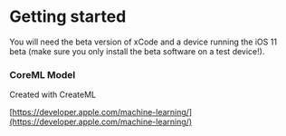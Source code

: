 # Getting started

You will need the beta version of xCode and a device running the iOS 11 beta (make sure you only install the beta software on a test device!).

### CoreML Model

Created with CreateML

[https://developer.apple.com/machine-learning/](https://developer.apple.com/machine-learning/) 
